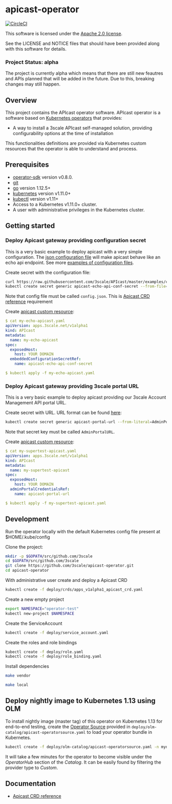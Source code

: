 # apicast-operator

[![CircleCI](https://circleci.com/gh/3scale/apicast-operator/tree/master.svg?style=svg)](https://circleci.com/gh/3scale/apicast-operator/tree/master)

This software is licensed under the [Apache 2.0 license](https://www.apache.org/licenses/LICENSE-2.0).

See the LICENSE and NOTICE files that should have been provided along with this software for details.

### Project Status: alpha

The project is currently alpha which means that there are still new feautres
and APIs planned that will be added in the future.
Due to this, breaking changes may still happen.

## Overview

This project contains the APIcast operator software. APIcast operator is a
software based on [Kubernetes operators](https://coreos.com/operators/) that
provides:
* A way to install a 3scale APIcast self-managed solution, providing configurability
  options at the time of installation

This functionalities definitions are provided via Kubernetes custom resources
that the operator is able to understand and process.

## Prerequisites

* [operator-sdk] version v0.8.0.
* [git][git_tool]
* [go] version 1.12.5+
* [kubernetes] version v1.11.0+
* [kubectl] version v1.11+
* Access to a Kubernetes v1.11.0+ cluster.
* A user with administrative privileges in the Kubernetes cluster.

## Getting started

### Deploy Apicast gateway providing configuration secret

This is a very basic example to deploy apicast with a very simple configuration.
The [json configuration file](https://github.com/3scale/APIcast/blob/master/examples/configuration/echo.json)
will make apicast behave like an echo api endpoint.
See more [examples of configuration files](https://github.com/3scale/APIcast/tree/master/examples/configuration).

Create secret with the configuration file:

```sh
curl https://raw.githubusercontent.com/3scale/APIcast/master/examples/configuration/echo.json -o $PWD/config.json
kubectl create secret generic apicast-echo-api-conf-secret --from-file=$PWD/config.json
```

Note that config file must be called `config.json`.
This is [Apicast CRD reference](doc/apicast-crd-reference.md) requirement

Create [apicast custom resource](doc/apicast-crd-reference.md):

```yaml
$ cat my-echo-apicast.yaml
apiVersion: apps.3scale.net/v1alpha1
kind: APIcast
metadata:
  name: my-echo-apicast
spec:
  exposedHost:
    host: YOUR DOMAIN
  embeddedConfigurationSecretRef:
    name: apicast-echo-api-conf-secret

$ kubectl apply -f my-echo-apicast.yaml
```

### Deploy Apicast gateway providing 3scale portal URL

This is a very basic example to deploy apicast providing our 3scale Account Management API portal URL.

Create secret with URL. URL format can be found [here](https://github.com/3scale/APIcast/blob/master/doc/parameters.md#threescale_portal_endpoint):

```sh
kubectl create secret generic apicast-portal-url --from-literal=AdminPortalURL=MY_3SCALE_URL
```

Note that secret key must be called `AdminPortalURL`.

Create [apicast custom resource](doc/apicast-crd-reference.md):

```yaml
$ cat my-supertest-apicast.yaml
apiVersion: apps.3scale.net/v1alpha1
kind: APIcast
metadata:
  name: my-supertest-apicast
spec:
  exposedHost:
    host: YOUR DOMAIN
  adminPortalCredentialsRef:
    name: apicast-portal-url

$ kubectl apply -f my-supertest-apicast.yaml
```

## Development

Run the operator locally with the default Kubernetes config file present at $HOME/.kube/config

Clone the project:

```sh
mkdir -p $GOPATH/src/github.com/3scale
cd $GOPATH/src/github.com/3scale
git clone https://github.com/3scale/apicast-operator.git
cd apicast-operator
```

With administrative user create and deploy a Apicast CRD

```sh
kubectl create -f deploy/crds/apps_v1alpha1_apicast_crd.yaml
```

Create a new empty project

```sh
export NAMESPACE="operator-test"
kubectl new-project $NAMESPACE
```

Create the ServiceAccount

```sh
kubectl create -f deploy/service_account.yaml
```

Create the roles and role bindings

```sh
kubectl create -f deploy/role.yaml
kubectl create -f deploy/role_binding.yaml
```

Install dependencies

```sh
make vendor
```

```sh
make local
```

## Deploy nightly image to Kubernetes 1.13 using OLM
To install nightly image (master tag) of this operator on Kubernetes 1.13 for end-to-end testing, 
create the [Operator Source](https://github.com/operator-framework/community-operators/blob/master/docs/testing-operators.md#linking-the-quay-application-repository-to-your-openshift-40-cluster)
provided in `deploy/olm-catalog/apicast-operatorsource.yaml` to load your operator bundle in Kubernetes.

```bash
kubectl create -f deploy/olm-catalog/apicast-operatorsource.yaml -n mynamespace
```

It will take a few minutes for the operator to become visible under the _OperatorHub_ section of the _Catalog_. It can be easily found by filtering the provider type to _Custom_.

## Documentation

* [Apicast CRD reference](doc/apicast-crd-reference.md)

[git_tool]:https://git-scm.com/downloads
[operator-sdk]:https://github.com/operator-framework/operator-sdk
[go]:https://golang.org/
[kubernetes]:https://kubernetes.io/
[kubectl]:https://kubernetes.io/docs/tasks/tools/install-kubectl/
